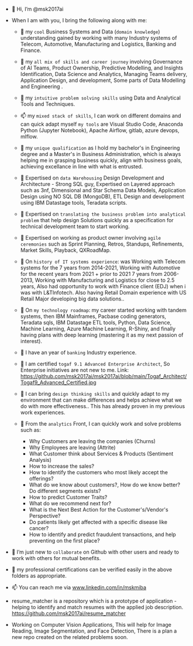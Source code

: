 - 👋 Hi, I’m @msk2017ai
                        
- When I am with you, I bring the following along with me:
      
   - 💞️   my `cool` Business Systems and Data (`domain knowledge`) understanding gained by working with many Industry systems of Telecom, Automotive, Manufacturing and Logistics, Banking and Finance.
         
   - 👀   my `all mix of skills and career journey` involving Governance of AI Teams, Product Ownership, Predictive Modelling, and Insights Identification,  Data Science and Analytics, Managing  Teams delivery, Application Design, and development, Some parts of Data Modelling and Engineering .  
         
   - 👋   my `intuitive problem solving skills` using Data and Analytical Tools and Techniques.

   - 📫   my `mixed stack of skills`, I can work on different domains and can quick adapt myself `my tools` are Visual Studio Code, Anaconda Python (Jupyter Notebook), Apache Airflow, gitlab, azure devops, mlflow.
          
   - 🌱   my `unique qualification` as I hold my bachelor's in Engineering degree and a Master's in Business Administration, which is always helping me in grasping business quickly, align with business goals, achieving   excellance in line with what is entrusted.
        
   - 💞️   Expertised on `data Warehousing` Design Development and Architecture - Strong SQL guy, Expertised on Layered approach such as 3nf, Dimensional and Star Schema Data Models, Application Design using NO SQL DB (MongoDB), ETL Design and development using IBM Datastage tools, Teradata scripts.
         
   - 👀   Expertised on `translating the business problem into analytical problem` that help design Solutions quickly as a specification for technical development team to start working.
         
   - 👋  Expertised on working as product owner involving `agile ceremonies` such as Sprint Planning, Retros, Standups, Refinements, Market Skills, Playback, QXRoadMap.

   - 👀 On `history of IT systems experience`: was Working with Telecom systems for the  7 years from 2014-2021,  Working with Automotive for the recent years from 2021 + prior to 2021  7 years from 2006-2013, Working with Manufacturing and Logistics for close to 2.5 years, Also had opportunity to work with Finance client (EDJ) when i was with L&TInfotech. Also having Retail Domain experience with US Retail Major developing big data solutions..

   - 🌱 On `my technology roadmap`: my career started working with tandem systems, then IBM Mainframes, Pacbase coding generators, Teradata sqls, IBM Datastage ETL tools, Python, Data Science, Machine Learning, Azure Machine Learning, R-Shiny, and finally having plans with deep learning (mastering it as my next passion of interest).

   - 💞️ I have an year of `banking` Industry experience. 

   - 👋 I am certified `togaf 9.1 Advanced Enterprise Architect`, So Enterprise initiatives are not new to me. Link: https://github.com/msk2017ai/msk2017ai/blob/main/Togaf_Architect/Togaf9_Advanced_Certified.jpg

   - 👀 I can bring `design thinking skills` and quickly adapt to my environment that can make differences and helps achieve what we do with more effectiveness.. This has already proven in my previous work experiences.
               
   - 🌱  From the `analytics` Front, I can quickly work and solve problems such as:
      -  Why Customers are leaving the companies (Churns)
      -  Why Employees are leaving (Attrite)
      -  What Customer think about Services & Products (Sentiment Analysis)
      -  How to increase the sales? 
      -  How to identify the customers who  most likely accept the offerings?
      -  What do we know about customers?, How do we know better? Do different segments exists?
      -  How to predict Customer Traits?
      -  What do we recommend next for?
      -  What is the Next Best Action for the Customer's/Vendor's Perspective?
      -  Do patients likely get affected with a specific disease like cancer?
      -  How to identify and predict fraudulent transactions, and help preventing on the first place?

- 💞️ I’m just new to `collaborate` on Github with other users and ready to work with others for mutual benefits. 

- 👀 my professional certifications can be verified easily in the above folders as appropriate.
                     
- 📫 You can reach me via www.linkedin.com/in/mskmiba
                                     
-  resume_matcher is a repository which is a prototype of application - helping to identify and match resumes with the applied job description. 
https://github.com/msk2017ai/resume_matcher
                               
-  Working on Computer Vision Applications, This will help for Image Reading, Image Segmentation, and Face Detection, There is a plan a new repo created on the related problems soon.


<!---
msk2017ai/msk2017ai is a ✨ special ✨ repository because its `README.md` (this file) appears on your GitHub profile.
You can click the Preview link to take a look at your changes.
--->


